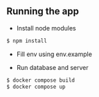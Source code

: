 ## Running the app

- Install node modules

```bash
$ npm install
```

- Fill env using env.example

- Run database and server

```bash
$ docker compose build
$ docker compose up
```

